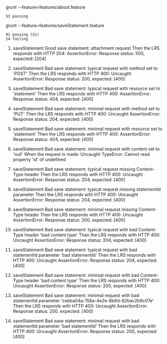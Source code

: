 grunt --feature=features/about.feature

    53 passing


grunt --feature=features/saveStatement.feature

    91 passing (2s)
    14 failing

  1) saveStatement Good save statement: attachment request Then the LRS responds with HTTP 204:
     AssertionError: Response status: 500, expected: [204]

  2) saveStatement Bad save statement: typical request with method set to 'POST' Then the LRS responds with HTTP 400:
     Uncaught AssertionError: Response status: 200, expected: [400]

  3) saveStatement Bad save statement: typical request with resource set to 'statement' Then the LRS responds with HTTP 400:
     AssertionError: Response status: 404, expected: [400]

  4) saveStatement Bad save statement: minimal request with method set to 'PUT' Then the LRS responds with HTTP 400:
     Uncaught AssertionError: Response status: 204, expected: [400]

  5) saveStatement Bad save statement: minimal request with resource set to 'statement' Then the LRS responds with HTTP 400:
     AssertionError: Response status: 404, expected: [400]

  6) saveStatement Bad save statement: minimal request with content set to 'null' When the request is made:
     Uncaught TypeError: Cannot read property 'id' of undefined

  7) saveStatement Bad save statement: typical request missing Content-Type header Then the LRS responds with HTTP 400:
     Uncaught AssertionError: Response status: 204, expected: [400]

  8) saveStatement Bad save statement: typical request missing statementId parameter Then the LRS responds with HTTP 400:
     Uncaught AssertionError: Response status: 204, expected: [400]

  9) saveStatement Bad save statement: minimal request missing Content-Type header Then the LRS responds with HTTP 400:
     Uncaught AssertionError: Response status: 200, expected: [400]

  10) saveStatement Bad save statement: typical request with bad Content-Type header 'bad content type' Then the LRS responds with HTTP 400:
     Uncaught AssertionError: Response status: 204, expected: [400]

  11) saveStatement Bad save statement: typical request with bad statementId parameter 'bad statementId' Then the LRS responds with HTTP 400:
     Uncaught AssertionError: Response status: 204, expected: [400]

  12) saveStatement Bad save statement: minimal request with bad Content-Type header 'bad content type' Then the LRS responds with HTTP 400:
     Uncaught AssertionError: Response status: 200, expected: [400]

  13) saveStatement Bad save statement: minimal request with bad statementId parameter 'cebba04a-158a-4e2e-8b6d-82bav2b9c07e' Then the LRS responds with HTTP 400:
     Uncaught AssertionError: Response status: 200, expected: [400]

  14) saveStatement Bad save statement: minimal request with bad statementId parameter 'bad statementId' Then the LRS responds with HTTP 400:
     Uncaught AssertionError: Response status: 200, expected: [400]
